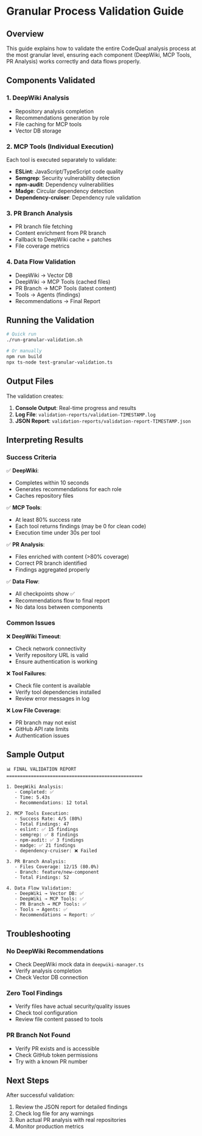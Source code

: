 # Granular Process Validation Guide

## Overview

This guide explains how to validate the entire CodeQual analysis process at the most granular level, ensuring each component (DeepWiki, MCP Tools, PR Analysis) works correctly and data flows properly.

## Components Validated

### 1. DeepWiki Analysis
- Repository analysis completion
- Recommendations generation by role
- File caching for MCP tools
- Vector DB storage

### 2. MCP Tools (Individual Execution)
Each tool is executed separately to validate:
- **ESLint**: JavaScript/TypeScript code quality
- **Semgrep**: Security vulnerability detection
- **npm-audit**: Dependency vulnerabilities
- **Madge**: Circular dependency detection
- **Dependency-cruiser**: Dependency rule validation

### 3. PR Branch Analysis
- PR branch file fetching
- Content enrichment from PR branch
- Fallback to DeepWiki cache + patches
- File coverage metrics

### 4. Data Flow Validation
- DeepWiki → Vector DB
- DeepWiki → MCP Tools (cached files)
- PR Branch → MCP Tools (latest content)
- Tools → Agents (findings)
- Recommendations → Final Report

## Running the Validation

```bash
# Quick run
./run-granular-validation.sh

# Or manually
npm run build
npx ts-node test-granular-validation.ts
```

## Output Files

The validation creates:
1. **Console Output**: Real-time progress and results
2. **Log File**: `validation-reports/validation-TIMESTAMP.log`
3. **JSON Report**: `validation-reports/validation-report-TIMESTAMP.json`

## Interpreting Results

### Success Criteria

✅ **DeepWiki**:
- Completes within 10 seconds
- Generates recommendations for each role
- Caches repository files

✅ **MCP Tools**:
- At least 80% success rate
- Each tool returns findings (may be 0 for clean code)
- Execution time under 30s per tool

✅ **PR Analysis**:
- Files enriched with content (>80% coverage)
- Correct PR branch identified
- Findings aggregated properly

✅ **Data Flow**:
- All checkpoints show ✅
- Recommendations flow to final report
- No data loss between components

### Common Issues

❌ **DeepWiki Timeout**:
- Check network connectivity
- Verify repository URL is valid
- Ensure authentication is working

❌ **Tool Failures**:
- Check file content is available
- Verify tool dependencies installed
- Review error messages in log

❌ **Low File Coverage**:
- PR branch may not exist
- GitHub API rate limits
- Authentication issues

## Sample Output

```
📊 FINAL VALIDATION REPORT
==================================================

1. DeepWiki Analysis:
   - Completed: ✅
   - Time: 5.43s
   - Recommendations: 12 total

2. MCP Tools Execution:
   - Success Rate: 4/5 (80%)
   - Total Findings: 47
   - eslint: ✅ 15 findings
   - semgrep: ✅ 8 findings
   - npm-audit: ✅ 3 findings
   - madge: ✅ 21 findings
   - dependency-cruiser: ❌ Failed

3. PR Branch Analysis:
   - Files Coverage: 12/15 (80.0%)
   - Branch: feature/new-component
   - Total Findings: 52

4. Data Flow Validation:
   - DeepWiki → Vector DB: ✅
   - DeepWiki → MCP Tools: ✅
   - PR Branch → MCP Tools: ✅
   - Tools → Agents: ✅
   - Recommendations → Report: ✅
```

## Troubleshooting

### No DeepWiki Recommendations
- Check DeepWiki mock data in `deepwiki-manager.ts`
- Verify analysis completion
- Check Vector DB connection

### Zero Tool Findings
- Verify files have actual security/quality issues
- Check tool configuration
- Review file content passed to tools

### PR Branch Not Found
- Verify PR exists and is accessible
- Check GitHub token permissions
- Try with a known PR number

## Next Steps

After successful validation:
1. Review the JSON report for detailed findings
2. Check log file for any warnings
3. Run actual PR analysis with real repositories
4. Monitor production metrics